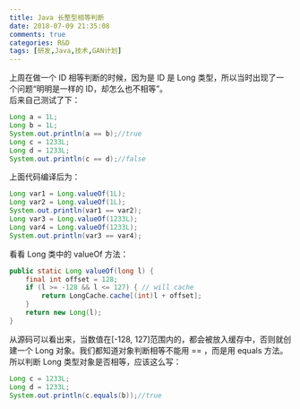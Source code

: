 ```yaml
---
title: Java 长整型相等判断
date: 2018-07-09 21:35:08
comments: true
categories: R&D
tags: [研发,Java,技术,GAN计划]
---
```

上周在做一个 ID 相等判断的时候，因为是 ID 是 Long 类型，所以当时出现了一个问题“明明是一样的 ID，却怎么也不相等”。<!--more-->    
后来自己测试了下：  
```java
Long a = 1L;
Long b = 1L;
System.out.println(a == b);//true
Long c = 1233L;
Long d = 1233L;
System.out.println(c == d);//false
```
上面代码编译后为：  
```java
Long var1 = Long.valueOf(1L);
Long var2 = Long.valueOf(1L);
System.out.println(var1 == var2);
Long var3 = Long.valueOf(1233L);
Long var4 = Long.valueOf(1233L);
System.out.println(var3 == var4);
```
看看 Long 类中的 valueOf 方法：  
```java
public static Long valueOf(long l) {
    final int offset = 128;
    if (l >= -128 && l <= 127) { // will cache
        return LongCache.cache[(int)l + offset];
    }
    return new Long(l);
}
```
从源码可以看出来，当数值在[-128, 127]范围内的，都会被放入缓存中，否则就创建一个 Long 对象。我们都知道对象判断相等不能用 == ，而是用 equals 方法。所以判断 Long 类型对象是否相等，应该这么写：  
```java
Long c = 1233L;
Long d = 1233L;
System.out.println(c.equals(b));//true
```